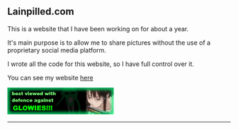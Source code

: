 ## Lainpilled.com

This is a website that I have been working on for about a year.

It's main purpose is to allow me to share pictures without the use of a proprietary social media platform.

I wrote all the code for this website, so I have full control over it. 

You can see my website [here](www.lainpilled.com)

![anti-fed](img/glowie-banner.png)

----

